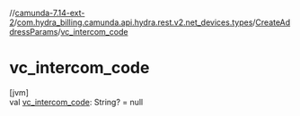 //[camunda-7.14-ext-2](../../../index.md)/[com.hydra_billing.camunda.api.hydra.rest.v2.net_devices.types](../index.md)/[CreateAddressParams](index.md)/[vc_intercom_code](vc_intercom_code.md)

# vc_intercom_code

[jvm]\
val [vc_intercom_code](vc_intercom_code.md): String? = null

